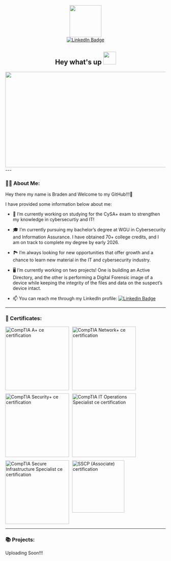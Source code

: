 <!-- code for gif --> 
<div id="header" align="center">
  <img src= https://media.giphy.com/media/jdPMeyv9rn0hZHh8n9/giphy.gif width="100"/>
<!-- code for linkedIn button and url -->
<div id="badges">
  <a href="https://www.linkedin.com/in/braden-ognoskie/">
    <img src="https://img.shields.io/badge/LinkedIn-blue?style=for-the-badge&logo=linkedin&logoColor=white" alt="LinkedIn Badge"/>
  </a>
</div>
<!-- GitHub profile counter -->
<div id="badges">
  <img src="https://komarev.com/ghpvc/?username=Ognoskie&style=flat-square&color=blue" alt=""/>
</div>
  <h2>
  Hey what's up
  <img src="https://media.giphy.com/media/eMy93wiQneLjamFnWH/giphy.gif" width="40px"/>
</h2>
</div>


<!-- banner GIF and About Me -->

<div align="center">
  <img src="https://media.giphy.com/media/f3iwJFOVOwuy7K6FFw/giphy.gif" width="600" height="300"/>
</div>
<!-- end of banner gif -->
<!-- start of about me -->
---


### :man_technologist: About Me:
Hey there my name is Braden and Welcome to my GitHub!!!🤙

I have provided some information below about me:

- 🔭 I’m currently working on studying for the CySA+ exam to strengthen my knowledge in cybersecurtiy and IT!
- 🎓 I’m currently pursuing my bachelor’s degree at WGU in Cybersecurity and Information Assurance. I have obtained 70+ college credits, and I am on track to complete my degree by early 2026. 
- 🏞️ I’m always looking for new opportunities that offer growth and a chance to learn new material in the IT and cybersecurity industry.
- 🖥️ I’m currently working on two projects! One is building an Active Directory, and the other is performing a Digital Forensic image of a device while keeping the integrity of the files and data on the suspect’s device intact.

- 📫 You can reach me through my LinkedIn profile: [![Linkedin Badge](https://img.shields.io/badge/-Braden-blue?style=flat&logo=Linkedin&logoColor=white)](https://www.linkedin.com/in/braden-ognoskie/)
 

---

### 📜 Certificates:

<div style="display: flex; gap: 10px; flex-wrap: wrap;">
  <img src="https://github.com/user-attachments/assets/d6833b40-8cd2-4286-a6a1-fbb3138cefc0" width="200" height="200" alt="CompTIA A+ ce certification"/>
  <img src="https://github.com/user-attachments/assets/2a366e04-8372-4594-937a-7098af62f677" width="200" height="200" alt="CompTIA Network+ ce certification"/>
  <img src="https://github.com/user-attachments/assets/98037be9-2e02-4da1-882b-cea10895beb6" width="200" height="200" alt="CompTIA Security+ ce certification"/>
  <img src="https://github.com/user-attachments/assets/10d04060-1ebf-40ea-a8ce-0b74906d4f0d" width="200" height="200" alt="CompTIA IT Operations Specialist ce certification"/>
  <img src="https://github.com/user-attachments/assets/3427da3e-07e2-47a8-b942-7ed22f54fa1a" width="200" height="200" alt="CompTIA Secure Infrastructure Specialist ce certification"/>


   <a href="https://www.credly.com/badges/ba6ed569-ea5a-400e-b851-db3920c687fd/public_url" target="_blank">
  <img src="https://github.com/user-attachments/assets/e4a80581-2aa6-4694-a070-362e90285e76" width="164" height="164" alt="SSCP (Associate) certification"/>
 </a>

  
</div>

<!--

https://www.credly.com/badges/ba6ed569-ea5a-400e-b851-db3920c687fd/public_url
 
    <img src="//cdn.credly.com/assets/utilities/embed.js" width="150" height="270" alt="SSCP (Associate) certification"/>
 


<div data-iframe-width="150" data-iframe-height="270" data-share-badge-id="ba6ed569-ea5a-400e-b851-db3920c687fd" data-share-badge-host="https://www.credly.com"><script type="text/javascript" async src="//cdn.credly.com/assets/utilities/embed.js"></script>
</div>
-->
---

### 📚 Projects:
Uploading Soon!!!

